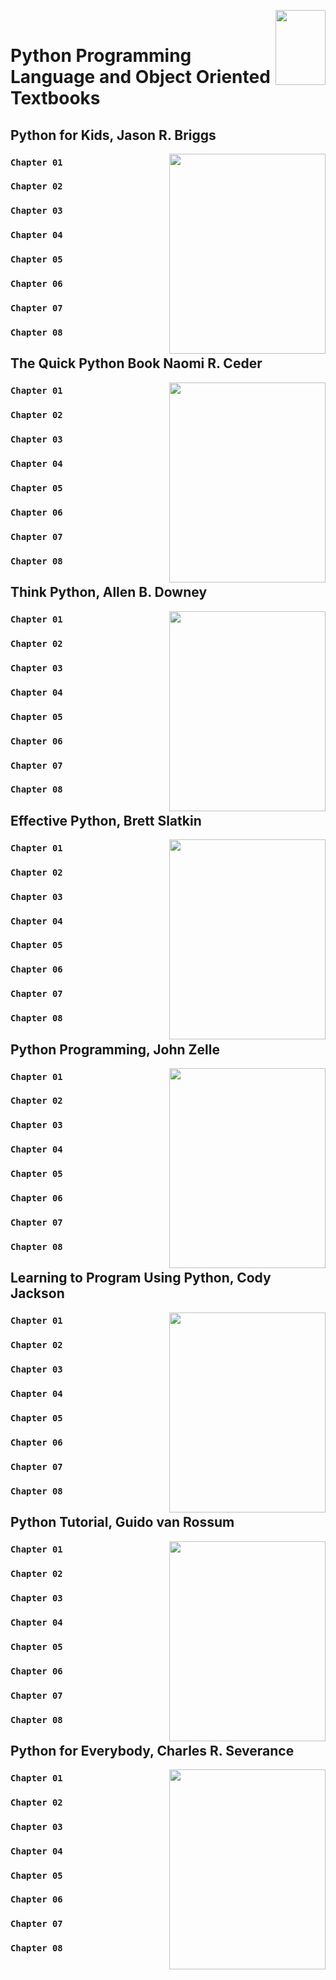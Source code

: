 <img align="right" width="80" height="120" src="https://github.com/cs-MohamedAyman/Computer-Science-Textbooks/blob/master/logos/textbooks.jpg"></img>
<br>

# Python Programming Language and Object Oriented Textbooks

## Python for Kids, Jason R. Briggs

<img align="right" width="250" height="320" src="https://github.com/cs-MohamedAyman/Computer-Science-Textbooks/blob/master/covers/Python-for-Kids-Jason-R.-Briggs.jpg">

### `Chapter 01` 
### `Chapter 02` 
### `Chapter 03` 
### `Chapter 04` 
### `Chapter 05` 
### `Chapter 06` 
### `Chapter 07` 
### `Chapter 08` 

## The Quick Python Book Naomi R. Ceder

<img align="right" width="250" height="320" src="https://github.com/cs-MohamedAyman/Computer-Science-Textbooks/blob/master/covers/The-Quick-Python-Book-Naomi-R.-Ceder.jpg">

### `Chapter 01` 
### `Chapter 02` 
### `Chapter 03` 
### `Chapter 04` 
### `Chapter 05` 
### `Chapter 06` 
### `Chapter 07` 
### `Chapter 08` 

## Think Python, Allen B. Downey

<img align="right" width="250" height="320" src="https://github.com/cs-MohamedAyman/Computer-Science-Textbooks/blob/master/covers/Think-Python-Allen-B.-Downey.jpg">

### `Chapter 01` 
### `Chapter 02` 
### `Chapter 03` 
### `Chapter 04` 
### `Chapter 05` 
### `Chapter 06` 
### `Chapter 07` 
### `Chapter 08` 

## Effective Python, Brett Slatkin

<img align="right" width="250" height="320" src="https://github.com/cs-MohamedAyman/Computer-Science-Textbooks/blob/master/covers/Effective-Python-Brett-Slatkin.jpg">

### `Chapter 01` 
### `Chapter 02` 
### `Chapter 03` 
### `Chapter 04` 
### `Chapter 05` 
### `Chapter 06` 
### `Chapter 07` 
### `Chapter 08` 

## Python Programming, John Zelle

<img align="right" width="250" height="320" src="https://github.com/cs-MohamedAyman/Computer-Science-Textbooks/blob/master/covers/Python-Programming-John-Zelle.jpg">

### `Chapter 01` 
### `Chapter 02` 
### `Chapter 03` 
### `Chapter 04` 
### `Chapter 05` 
### `Chapter 06` 
### `Chapter 07` 
### `Chapter 08` 

## Learning to Program Using Python, Cody Jackson

<img align="right" width="250" height="320" src="https://github.com/cs-MohamedAyman/Computer-Science-Textbooks/blob/master/covers/Learning-to-Program-Using-Python-Cody-Jackson.jpg">

### `Chapter 01` 
### `Chapter 02` 
### `Chapter 03` 
### `Chapter 04` 
### `Chapter 05` 
### `Chapter 06` 
### `Chapter 07` 
### `Chapter 08` 

## Python Tutorial, Guido van Rossum

<img align="right" width="250" height="320" src="https://github.com/cs-MohamedAyman/Computer-Science-Textbooks/blob/master/covers/Python-Tutorial-Guido-van-Rossum.jpg">

### `Chapter 01` 
### `Chapter 02` 
### `Chapter 03` 
### `Chapter 04` 
### `Chapter 05` 
### `Chapter 06` 
### `Chapter 07` 
### `Chapter 08` 

## Python for Everybody, Charles R. Severance

<img align="right" width="250" height="320" src="https://github.com/cs-MohamedAyman/Computer-Science-Textbooks/blob/master/covers/Python-for-Everybody-Charles-R.-Severance.jpg">

### `Chapter 01` 
### `Chapter 02` 
### `Chapter 03` 
### `Chapter 04` 
### `Chapter 05` 
### `Chapter 06` 
### `Chapter 07` 
### `Chapter 08` 

